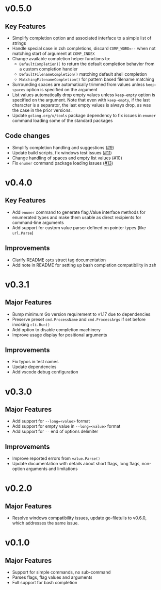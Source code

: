 # v0.5.0

## Key Features

- Simplify completion option and associated interface to a simple list of
  strings
- Handle special case in zsh completions, discard `COMP_WORD=--` when not
  matching start of argument at `COMP_INDEX`
- Change available completion helper functions to:
    - `DefaultCompletion()` to return the default completion behavior from a
      custom completion handler
    - `DefaultFilenameCompletion()` matching default shell completion
    - `MatchingFilenameCompletion()` for pattern based filename matching
- Surrounding spaces are automatically trimmed from values unless `keep-spaces`
  option is specified on the argument
- List values automatically drop empty values unless `keep-empty` option is
  specified on the argument. Note that even with `keep-empty`, if the last
  character is a separator, the last empty values is always drop, as was the
  case in the prior versions.
- Update `golang.org/x/tools` package dependency to fix issues in `enumer`
  command loading some of the standard packages

## Code changes

- Simplify completion handling and suggestions ([#9](https://github.com/maargenton/go-cli/pull/9))
- Update build scripts, fix windows test issues ([#11](https://github.com/maargenton/go-cli/pull/11))
- Change handling of spaces and empty list values ([#10](https://github.com/maargenton/go-cli/pull/10))
- Fix `enumer` command package loading issues ([#13](https://github.com/maargenton/go-cli/pull/13))


# v0.4.0

## Key Features

- Add `enumer` command to generate flag.Value interface methods for enumerated
  types and make them usable as direct recipients for command-line arguments
- Add support for custom value parser defined on pointer types (like
  `url.Parse`)

## Improvements

- Clarify README `opts` struct tag documentation
- Add note in README for setting up bash completion compatibility in zsh

# v0.3.1

## Major Features

- Bump minimum Go version requirement to v1.17 due to dependencies
- Preserve preset `cmd.ProcessName` and `cmd.ProcessArgs` if set before invoking
  `cli.Run()`
- Add option to disable completion machinery
- Improve usage display for positional arguments

## Improvements

- Fix typos in test names
- Update dependencies
- Add vscode debug configuration


# v0.3.0

## Major Features

- Add support for `--long=<value>` format
- Add support for empty value in `--long=<value>` format
- Add support for `--` end of options delimiter

## Improvements

- Improve reported errors from `value.Parse()`
- Update documentation with details about short flags, long flags, non-option
  arguments and limitations

# v0.2.0

## Major Features

- Resolve windows compatibility issues, update go-filetuils to v0.6.0, which
  addresses the same issue.

# v0.1.0

## Major Features

- Support for simple commands, no sub-command
- Parses flags, flag values and arguments
- Full support for bash completion
